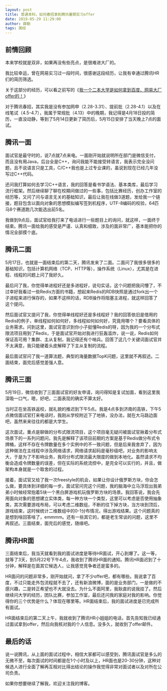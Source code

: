 ```yaml
---
layout: post
title: 普通本科，如何春招拿到腾讯暑期实习offer
date: 2019-05-29 11:29:00
author: 薛勤
tags: 面经
---
```

## 前情回顾

本来学校就是双非，如果再没有些亮点，是很难进大厂的。

我比较幸运，曾在网易实习过一段时间，很感谢这段经历，让我有幸通过腾讯HR们的简历筛选。

关于这部分的经历，可以看之前写的《[我一个二本大学是如何拿到百度、网易大厂offer的！](/)》

对于腾讯春招，其实我是没有参加网申（2.28-3.31）、提前批（2.28-4.1）以及在线笔试（4.5-4.7），我属于常规批（4.13）中的晚期，我记得是4月18日投的简历，一直没动静，等到了5月14日更新了简历后，5月15日安排了当天晚上7点的面试。

## 腾讯一面

面试官是最守时的，说7点就7点来电。一面刚开始就说明所在部门是微信支付，而且没有用Java，后台全是C++，询问我能不能接受转语言，我表示完全没问题，且不说语言只是工具，C/C++我也是上过专业课的，虽说到现在已经几年没写过C++代码。

还问我打算如何去学习C++语言，我的回答是看书学语法、基本类库，最后学习流行框架。然后继续聊了聊在校期间做过的一些事，包括比赛经历，创办工作室的经历等，又问了问与语言无关的基础知识，最后让我在线做3道题，发给我一个链接，题目包含以面向对象的思想模拟编写签到机程序，UTF-8编码的校验，64匹马8个赛道跑几次能选出前5名。

我做到9点后，面试官给我打来了电话进行一些题目上的询问，就这样，一面终于结束。腾讯一面给我的感受是严谨、认真和细致，涉及的面非常广，基本能把你的情况全部摸个底。

## 腾讯二面

5月17日，也就是一面结束后的第二天，腾讯发来了二面。二面问了我很多很多的基础知识，包括计算机网络（TCP、HTTP等），操作系统（Linux），尤其是在进程、线程的问题上问了我好久。

最后问了我，你觉得单进程好还是多进程好，说句实话，这个问题把我问懵了，不过幸好我看过一些Redis方面的书籍，想起来Redis的RDB快照是通过fork出一个子进程来进行保存的，如果不这样的话，RDB操作将阻塞主进程，就这样回答了这个提问。

然后面试官又提问了我，你觉得单线程好还是多线程好？我的回答依旧是借用的Redis的例子，单线程如何如何好，多线程如何如何好，究竟用哪个？要看具体的业务需求。问到这里，面试官意识到你小子挺懂Redis的呀，因为我的一个分布式限流项目用到了Redis，于是面试官开始对我进行狂轰滥炸，说一说，Redis如何保证高可用？集群、主从复制，我记得还有个哨兵。回答了这几个关键词面试官并不太满意，我只能硬着头皮解释了下主从复制的流程。

最后面试官问了我一道算法题，典型的海量数据TopK问题，这里就不再叙述。二面结束，面完后感觉差强人意。

## 腾讯三面

5月19日，微信收到了三面面试官的好友申请，询问得知是复试加面，看到这里我深吸一口气，嗯，好吧，二面表现的确实不算太好。

当时正在坐高铁返校，就礼貌的推迟到下午5点。我是4点多到济南的高铁，下午5点微信面试官打来电话时，我刚从学校附近下了地铁，没办法，就在大马路边面吧，虽然来来往往的都是大学生。

这次面试，重点是聊做的分布式限流项目，这个项目毫无疑问被面试官揪着分布式场景下的一系列问题问，我先是解释了该项目前期的方案是基于Redis做分布式令牌桶，这样不存在令牌数量在多个实例中的不一致问题，但是后来我舍弃了，因为这种做法在主线程中涉及网络请求，网络请求起码是毫秒级吧，对业务的影响太大，于是为了不影响业务，我将分布式限流最大限度的做到本地化。虽然请求不均衡会造成令牌数量的误差，但在实际的系统流控中，是完全可以实行的，并且，做架构本身就是一个取舍的过程。

接着，面试官又给了我一次freestyle的机会，如果让你设计俄罗斯方块，你会怎么做，要具体到详细的每一步。面试官问完这个问题，我的脑海中立马浮现出我弟弟小时候经常抱着5块一个黑白屏游戏机玩俄罗斯方块的场景。我回答说，我会先用面向对象的思想建立实体类，每一种方块一个类型，这里可以考虑是否使用抽象类，其次需要游戏布局，可以考虑二维数组，不断的往下掉方块，当方块到顶后，游戏结束，这时候统计二维数组中的0-1分布情况，得出游戏结果。这个问题真的是想到啥回答啥了，emmmm。还有一些其它的，都是老生常谈的问题，这里不再叙述。三面结束，面完后的感觉，随缘吧。

## 腾讯HR面

三面结束后，我当天就看到我的面试进度是等待HR面试，开心到爆了。这一等，就等了3天，到5月22号下午4点，我收到了腾讯HR面的通知。腾讯HR面迟到了十分钟，解释是在面其它候选人，让我感觉竞争者还是蛮多的。

HR面问的问题非常多，刚开始就问，拿了不少offer吧，都有哪些。我说拿了百度，不过只能走外包流程就不去了，还有新浪微博，面的是业务部门，一是做的不感兴趣，二是转正希望也不大就没去。为什么不面阿里，我耿直的说我挂了。然后继续问大学的经历，团队比赛，参加工作室，最后还问我的家庭对我的影响。你觉得你的三个优势是什么？体现在哪里等。HR面结束后，我的面试进度是已完成所有面试。

HR面结束后的第二天上午，我就收到了腾讯HR小姐姐的电话，首先告知我已经通过面试拿到offer，然后向我核对我的个人信息。没多久，就收到了offer邮件。

## 最后的话

说一说腾讯，从上面的面试过程中，相信大家都可以感受到，腾讯面试官是多么的无微不至，每次面试的时间都是在1个小时及以上，HR面也是20-30分钟，这种对候选人进行全面了解再互相对比得出结论的操作我觉得非常对面试者以及对所在公司负责。

如果你想要继续了解我，欢迎关注我的博客。